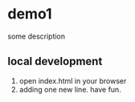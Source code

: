# demo1

some description

## local development

1. open index.html in your browser
2. adding one new line. have fun.